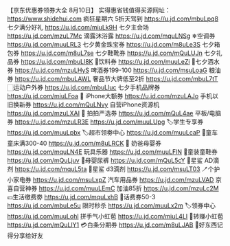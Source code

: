 【京东优惠券领券大全 8月10日】
实得惠省钱值得买源网址：https://www.shidehui.com
疯狂星期六 5折天驾到
https://u.jd.com/mbuLpq8
七夕满分好礼
https://u.jd.com/miuLk9H
七夕主会场
https://u.jd.com/mzuL7Mc
滴露沐浴露
https://u.jd.com/mquLNSg
❄空调券
https://u.jd.com/muuLRL3
七夕黄金珠宝券
https://u.jd.com/m8uLe3S
七夕箱包券
https://u.jd.com/m8uL7se
七夕鞋靴券
https://u.jd.com/mQuLUJn
七夕礼品券
https://u.jd.com/mbuLl8K
🥤饮料券
https://u.jd.com/muuLeZi
🥃七夕酒水券
https://u.jd.com/mzuLHyS
啤酒券199-100
https://u.jd.com/msuLoaG
粮油券
https://u.jd.com/mbuLAWL
 奢品节大牌低至2折
https://u.jd.com/mbuL7tT
🏻运动户外券
https://u.jd.com/mbuLluc
七夕手机品牌券
https://u.jd.com/miuLFoa
 iPhone大额券
https://u.jd.com/mzuLAJo
手机以旧换新券
https://u.jd.com/mQuLNvy
自营iPhone资源机
https://u.jd.com/mzuLXAI
🏻 拍拍严选券
https://u.jd.com/mQuL4ae
平板/电脑券
https://u.jd.com/mzuLR3E
https://u.jd.com/muuLUpg
🏷学生专享券
https://u.jd.com/muuLpbx
🏷超市领劵中心
https://u.jd.com/muuLcaP
🛴童车童床满300-40
https://u.jd.com/m8uLRCK
🏻 奶爸母婴券
https://u.jd.com/mquLN4E
玩具乐器
https://u.jd.com/muuLFlN
🏻童装童鞋券
https://u.jd.com/mQuLjuv
🏻母婴尿裤
https://u.jd.com/mQuL5cY
🏻星鲨  AD滴剂
https://u.jd.com/mquL5ta
🏻星鲨 d3滴剂
https://u.jd.com/msuLT03
🪥个护小家电券
https://u.jd.com/msuLxpZ
汽车用品券
https://u.jd.com/mzuLVAD
京喜自营神券
https://u.jd.com/muuLEmC
加油85折
https://u.jd.com/mzuLc2M
💴生活缴费劵
https://u.jd.com/mquLxhB
🏻话费券50-3
https://u.jd.com/mbuLe5u
限时秒杀
https://u.jd.com/muuLx2m
🏷领券中心
https://u.jd.com/muuLohl
拼手气小虹苞
https://u.jd.com/miuL4LI
🧧转赚小虹苞
https://u.jd.com/mQuLlY1
💳白条分期券
https://u.jd.com/m8uLJAB
🥳好东西记得分享给好友